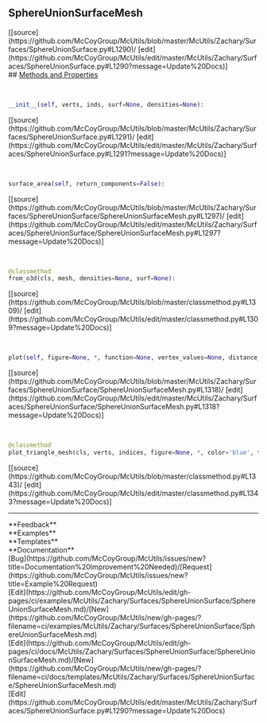 ## <a id="McUtils.Zachary.Surfaces.SphereUnionSurface.SphereUnionSurfaceMesh">SphereUnionSurfaceMesh</a> 

<div class="docs-source-link" markdown="1">
[[source](https://github.com/McCoyGroup/McUtils/blob/master/McUtils/Zachary/Surfaces/SphereUnionSurface.py#L1290)/
[edit](https://github.com/McCoyGroup/McUtils/edit/master/McUtils/Zachary/Surfaces/SphereUnionSurface.py#L1290?message=Update%20Docs)]
</div>









<div class="collapsible-section">
 <div class="collapsible-section collapsible-section-header" markdown="1">
## <a class="collapse-link" data-toggle="collapse" href="#methods" markdown="1"> Methods and Properties</a> <a class="float-right" data-toggle="collapse" href="#methods"><i class="fa fa-chevron-down"></i></a>
 </div>
 <div class="collapsible-section collapsible-section-body collapse show" id="methods" markdown="1">
 
<a id="McUtils.Zachary.Surfaces.SphereUnionSurface.SphereUnionSurfaceMesh.__init__" class="docs-object-method">&nbsp;</a> 
```python
__init__(self, verts, inds, surf=None, densities=None): 
```
<div class="docs-source-link" markdown="1">
[[source](https://github.com/McCoyGroup/McUtils/blob/master/McUtils/Zachary/Surfaces/SphereUnionSurface.py#L1291)/
[edit](https://github.com/McCoyGroup/McUtils/edit/master/McUtils/Zachary/Surfaces/SphereUnionSurface.py#L1291?message=Update%20Docs)]
</div>


<a id="McUtils.Zachary.Surfaces.SphereUnionSurface.SphereUnionSurfaceMesh.surface_area" class="docs-object-method">&nbsp;</a> 
```python
surface_area(self, return_components=False): 
```
<div class="docs-source-link" markdown="1">
[[source](https://github.com/McCoyGroup/McUtils/blob/master/McUtils/Zachary/Surfaces/SphereUnionSurface/SphereUnionSurfaceMesh.py#L1297)/
[edit](https://github.com/McCoyGroup/McUtils/edit/master/McUtils/Zachary/Surfaces/SphereUnionSurface/SphereUnionSurfaceMesh.py#L1297?message=Update%20Docs)]
</div>


<a id="McUtils.Zachary.Surfaces.SphereUnionSurface.SphereUnionSurfaceMesh.from_o3d" class="docs-object-method">&nbsp;</a> 
```python
@classmethod
from_o3d(cls, mesh, densities=None, surf=None): 
```
<div class="docs-source-link" markdown="1">
[[source](https://github.com/McCoyGroup/McUtils/blob/master/classmethod.py#L1309)/
[edit](https://github.com/McCoyGroup/McUtils/edit/master/classmethod.py#L1309?message=Update%20Docs)]
</div>


<a id="McUtils.Zachary.Surfaces.SphereUnionSurface.SphereUnionSurfaceMesh.plot" class="docs-object-method">&nbsp;</a> 
```python
plot(self, figure=None, *, function=None, vertex_values=None, distance_units='Angstroms', **etc): 
```
<div class="docs-source-link" markdown="1">
[[source](https://github.com/McCoyGroup/McUtils/blob/master/McUtils/Zachary/Surfaces/SphereUnionSurface/SphereUnionSurfaceMesh.py#L1318)/
[edit](https://github.com/McCoyGroup/McUtils/edit/master/McUtils/Zachary/Surfaces/SphereUnionSurface/SphereUnionSurfaceMesh.py#L1318?message=Update%20Docs)]
</div>


<a id="McUtils.Zachary.Surfaces.SphereUnionSurface.SphereUnionSurfaceMesh.plot_triangle_mesh" class="docs-object-method">&nbsp;</a> 
```python
@classmethod
plot_triangle_mesh(cls, verts, indices, figure=None, *, color='blue', transparency=0.8, backend='x3d', return_objects=False, line_color='black', line_transparency=0.9, line_style=None, vertex_colors=None, vertex_values=None, vertex_colormap='WarioColors', rescale_color_values=True, **etc): 
```
<div class="docs-source-link" markdown="1">
[[source](https://github.com/McCoyGroup/McUtils/blob/master/classmethod.py#L1343)/
[edit](https://github.com/McCoyGroup/McUtils/edit/master/classmethod.py#L1343?message=Update%20Docs)]
</div>
 </div>
</div>












---


<div markdown="1" class="text-secondary">
<div class="container">
  <div class="row">
   <div class="col" markdown="1">
**Feedback**   
</div>
   <div class="col" markdown="1">
**Examples**   
</div>
   <div class="col" markdown="1">
**Templates**   
</div>
   <div class="col" markdown="1">
**Documentation**   
</div>
   <div class="col" markdown="1">
   
</div>
   <div class="col" markdown="1">
   
</div>
   <div class="col" markdown="1">
   
</div>
</div>
  <div class="row">
   <div class="col" markdown="1">
[Bug](https://github.com/McCoyGroup/McUtils/issues/new?title=Documentation%20Improvement%20Needed)/[Request](https://github.com/McCoyGroup/McUtils/issues/new?title=Example%20Request)   
</div>
   <div class="col" markdown="1">
[Edit](https://github.com/McCoyGroup/McUtils/edit/gh-pages/ci/examples/McUtils/Zachary/Surfaces/SphereUnionSurface/SphereUnionSurfaceMesh.md)/[New](https://github.com/McCoyGroup/McUtils/new/gh-pages/?filename=ci/examples/McUtils/Zachary/Surfaces/SphereUnionSurface/SphereUnionSurfaceMesh.md)   
</div>
   <div class="col" markdown="1">
[Edit](https://github.com/McCoyGroup/McUtils/edit/gh-pages/ci/docs/McUtils/Zachary/Surfaces/SphereUnionSurface/SphereUnionSurfaceMesh.md)/[New](https://github.com/McCoyGroup/McUtils/new/gh-pages/?filename=ci/docs/templates/McUtils/Zachary/Surfaces/SphereUnionSurface/SphereUnionSurfaceMesh.md)   
</div>
   <div class="col" markdown="1">
[Edit](https://github.com/McCoyGroup/McUtils/edit/master/McUtils/Zachary/Surfaces/SphereUnionSurface.py#L1290?message=Update%20Docs)   
</div>
   <div class="col" markdown="1">
   
</div>
   <div class="col" markdown="1">
   
</div>
   <div class="col" markdown="1">
   
</div>
</div>
</div>
</div>